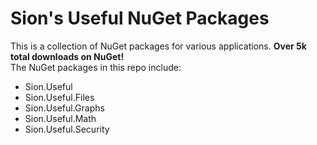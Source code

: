 # Sion's Useful NuGet Packages

This is a collection of NuGet packages for various applications. **Over 5k total downloads on NuGet!** <br>
The NuGet packages in this repo include:

- Sion.Useful
- Sion.Useful.Files
- Sion.Useful.Graphs
- Sion.Useful.Math
- Sion.Useful.Security
